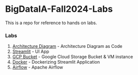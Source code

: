 # BigDataIA-Fall2024-Labs

This is a repo for reference to hands on labs.

### Labs
1. [Architecture Diagram](arch-diag) - Architecture Diagram as Code
2. [Streamlit](Streamlit) - UI App
3. [GCP Bucket](GCP) - Google Cloud Storage Bucket & VM instance
4. [Docker](Docker) - Dockerizing Streamlit Application
5. [Airflow](airflow) - Apache Airflow
